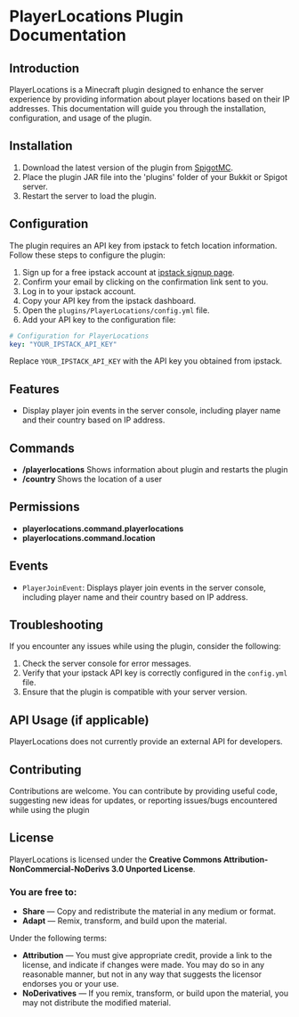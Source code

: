 # PlayerLocations Plugin Documentation

## Introduction

PlayerLocations is a Minecraft plugin designed to enhance the server experience by providing information about player locations based on their IP addresses. This documentation will guide you through the installation, configuration, and usage of the plugin.

## Installation

1. Download the latest version of the plugin from [SpigotMC]().
2. Place the plugin JAR file into the 'plugins' folder of your Bukkit or Spigot server.
3. Restart the server to load the plugin.

## Configuration

The plugin requires an API key from ipstack to fetch location information. Follow these steps to configure the plugin:

1. Sign up for a free ipstack account at [ipstack signup page](https://ipstack.com/signup).
2. Confirm your email by clicking on the confirmation link sent to you.
3. Log in to your ipstack account.
4. Copy your API key from the ipstack dashboard.
5. Open the `plugins/PlayerLocations/config.yml` file.
6. Add your API key to the configuration file:

```yaml
# Configuration for PlayerLocations
key: "YOUR_IPSTACK_API_KEY"
```

Replace `YOUR_IPSTACK_API_KEY` with the API key you obtained from ipstack.

## Features

- Display player join events in the server console, including player name and their country based on IP address.

## Commands

- **/playerlocations** Shows information about plugin and restarts the plugin 
- **/country <username>** Shows the location of a user

## Permissions

- **playerlocations.command.playerlocations**
- **playerlocations.command.location**

## Events

- `PlayerJoinEvent`: Displays player join events in the server console, including player name and their country based on IP address.

## Troubleshooting

If you encounter any issues while using the plugin, consider the following:

1. Check the server console for error messages.
2. Verify that your ipstack API key is correctly configured in the `config.yml` file.
3. Ensure that the plugin is compatible with your server version.

## API Usage (if applicable)

PlayerLocations does not currently provide an external API for developers.

## Contributing

Contributions are welcome. You can contribute by providing useful code, suggesting new ideas for updates, or reporting issues/bugs encountered while using the plugin

## License

PlayerLocations is licensed under the **Creative Commons Attribution-NonCommercial-NoDerivs 3.0 Unported License**.

### You are free to:

- **Share** — Copy and redistribute the material in any medium or format.
- **Adapt** — Remix, transform, and build upon the material.

Under the following terms:

- **Attribution** — You must give appropriate credit, provide a link to the license, and indicate if changes were made. You may do so in any reasonable manner, but not in any way that suggests the licensor endorses you or your use.
- **NoDerivatives** — If you remix, transform, or build upon the material, you may not distribute the modified material.
